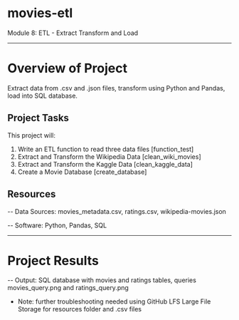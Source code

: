 # movies-etl
Module 8: ETL - Extract Transform and Load

------------------------------
# Overview of Project
Extract data from .csv and .json files, transform using Python and Pandas, load into SQL database.

## Project Tasks
This project will:

1. Write an ETL function to read three data files [function_test]
2. Extract and Transform the Wikipedia Data [clean_wiki_movies]
3. Extract and Transform the Kaggle Data [clean_kaggle_data]
4. Create a Movie Database [create_database]

## Resources
-- Data Sources: movies_metadata.csv, ratings.csv, wikipedia-movies.json

-- Software: Python, Pandas, SQL

-------------------------------

# Project Results
-- Output: SQL database with movies and ratings tables, queries movies_query.png and ratings_query.png

* Note: further troubleshooting needed using GitHub LFS Large File Storage for resources folder and .csv files
